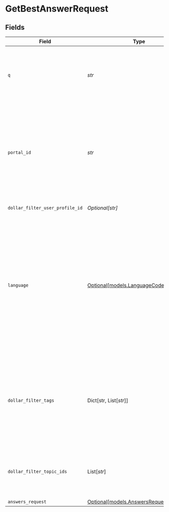 # GetBestAnswerRequest


## Fields

| Field                                                                                                                                                                                                     | Type                                                                                                                                                                                                      | Required                                                                                                                                                                                                  | Description                                                                                                                                                                                               | Example                                                                                                                                                                                                   |
| --------------------------------------------------------------------------------------------------------------------------------------------------------------------------------------------------------- | --------------------------------------------------------------------------------------------------------------------------------------------------------------------------------------------------------- | --------------------------------------------------------------------------------------------------------------------------------------------------------------------------------------------------------- | --------------------------------------------------------------------------------------------------------------------------------------------------------------------------------------------------------- | --------------------------------------------------------------------------------------------------------------------------------------------------------------------------------------------------------- |
| `q`                                                                                                                                                                                                       | *str*                                                                                                                                                                                                     | :heavy_check_mark:                                                                                                                                                                                        | The search query string. The string must be escaped as required by the URL syntax rules.                                                                                                                  | fair lending                                                                                                                                                                                              |
| `portal_id`                                                                                                                                                                                               | *str*                                                                                                                                                                                                     | :heavy_check_mark:                                                                                                                                                                                        | The ID of the portal being accessed.<br><br>A portal ID is composed of a 2-4 letter prefix, followed by a dash and 4-15 digits.                                                                           | PROD-1000                                                                                                                                                                                                 |
| `dollar_filter_user_profile_id`                                                                                                                                                                           | *Optional[str]*                                                                                                                                                                                           | :heavy_minus_sign:                                                                                                                                                                                        | N/A                                                                                                                                                                                                       | PROD-3210                                                                                                                                                                                                 |
| `language`                                                                                                                                                                                                | [Optional[models.LanguageCodeParameter]](../models/languagecodeparameter.md)                                                                                                                              | :heavy_minus_sign:                                                                                                                                                                                        | The language that describes the details of a resource. Resources available in different languages may differ from each other. <br><br> If lang is not passed, then the portal's default language is used. | en-US                                                                                                                                                                                                     |
| `dollar_filter_tags`                                                                                                                                                                                      | Dict[str, List[*str*]]                                                                                                                                                                                    | :heavy_minus_sign:                                                                                                                                                                                        | An object where each key is a **Category Tag ID** (numeric string),  <br/>and each value is an array of **Tag IDs** for that category.<br/>                                                               | {<br/>"PROD-1234": [<br/>"PROD-2000",<br/>"PROD-2003"<br/>],<br/>"PROD-2005": [<br/>"PROD-2007"<br/>]<br/>}                                                                                               |
| `dollar_filter_topic_ids`                                                                                                                                                                                 | List[*str*]                                                                                                                                                                                               | :heavy_minus_sign:                                                                                                                                                                                        | An array of topic IDs. It is used to restrict search results to specific topics.                                                                                                                          |                                                                                                                                                                                                           |
| `answers_request`                                                                                                                                                                                         | [Optional[models.AnswersRequest]](../models/answersrequest.md)                                                                                                                                            | :heavy_minus_sign:                                                                                                                                                                                        | N/A                                                                                                                                                                                                       |                                                                                                                                                                                                           |